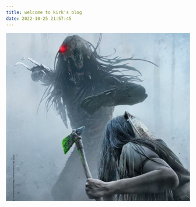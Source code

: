 ```yaml
---
title: welcome to kirk's blog
date: 2022-10-25 21:57:45
---
```


![](./../../source/picture/home_page.jpg)